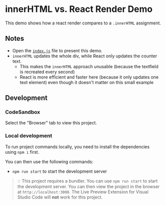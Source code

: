 # innerHTML vs. React Render Demo

This demo shows how a react render compares to a `.innerHTML` assignment.

## Notes

- Open the [`index.js`](./src/index.js) file to present this demo.
- `innerHTML` updates the whole div, while React only updates the counter text.
  - This makes the `innerHTML` approach unusable (because the textfield is recreated every second)
  - React is more efficient and faster here (because it only updates one text element) even though it doesn't matter on this small example

## Development

### CodeSandbox

Select the "Browser" tab to view this project.

### Local development

To run project commands locally, you need to install the dependencies using `npm i` first.

You can then use the following commands:

- `npm run start` to start the development server

> 💡 This project requires a bundler. You can use `npm run start` to start the development server. You can then view the project in the browser at `http://localhost:3000`. The Live Preview Extension for Visual Studio Code will **not** work for this project.
